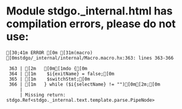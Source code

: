 # Module stdgo._internal.html has compilation errors, please do not use:
```
[30;41m ERROR [0m [31m(macro) [0mstdgo/_internal/internal/Macro.macro.hx:363: lines 363-366

 363 | [2m   [0m[1mdo {[0m
 364 | [1m    $i{exitName} = false;[0m
 365 | [1m    $switchStmt;[0m
 366 | [1m   } while ($i{selectName} != "")[0m[2m;[0m
     |
     | Missing return: stdgo.Ref<stdgo._internal.text.template.parse.PipeNode>


```


